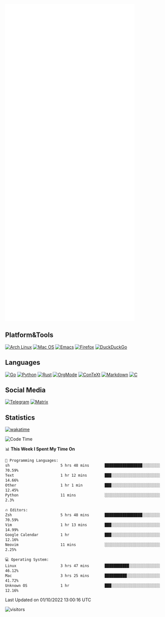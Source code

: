 ![Metrics](https://github.com/SteamedFish/SteamedFish/blob/master/github-metrics.svg)

## Platform&Tools

[![Arch Linux](https://img.shields.io/badge/ArchLinux-1793D1?logo=arch-linux&logoColor=fff&style=flat-square)](https://archlinux.org/)
[![Mac OS](https://img.shields.io/badge/MacOS-000000?style=flat-square&logo=macos&logoColor=F0F0F0)](https://www.apple.com/macos/)
[![Emacs](https://img.shields.io/badge/Emacs-%237F5AB6.svg?&style=flat-square&logo=gnu-emacs&logoColor=white)](https://www.gnu.org/software/emacs/)
[![Firefox](https://img.shields.io/badge/Firefox-FF7139?style=flat-square&logo=Firefox-Browser&logoColor=white)](https://firefox.com/)
[![DuckDuckGo](https://img.shields.io/badge/DuckDuckGo-DE5833?style=flat-square&logo=DuckDuckGo&logoColor=white)](https://duckduckgo.com/)

## Languages

[![Go](https://img.shields.io/badge/Golang-%2300ADD8.svg?style=flat-square&logo=go&logoColor=white)](https://golang.org/)
[![Python](https://img.shields.io/badge/Python-3670A0?style=flat-square&logo=python&logoColor=ffdd54)](https://www.python.org/)
[![Rust](https://img.shields.io/badge/Rust-%23000000.svg?style=flat-square&logo=rust&logoColor=white)](https://www.rust-lang.org/)
[![OrgMode](https://img.shields.io/badge/OrgMode-%23000000.svg?style=flat-square&logo=org&logoColor=white)](https://orgmode.org/)
[![ConTeXt](https://img.shields.io/badge/ConTeXt-%23008080.svg?style=flat-square&logo=latex&logoColor=white)](https://contextgarden.net/)
[![Markdown](https://img.shields.io/badge/MarkDown-%23000000.svg?style=flat-square&logo=markdown&logoColor=white)](https://daringfireball.net/projects/markdown/)
[![C](https://img.shields.io/badge/C-%2300599C.svg?style=flat-square&logo=c&logoColor=white)](https://www.iso.org/standard/74528.html)

## Social Media
[![Telegram](https://img.shields.io/badge/SteamedFish-2CA5E0?style=social&logo=telegram&logoColor=white)](https://t.me/SteamedFish)
[![Matrix](https://img.shields.io/badge/SteamedFish-2CA5E0?style=social&logo=matrix&logoColor=black)](https://matrix.to/#/@i:steamedfish.org)

## Statistics
[![wakatime](https://wakatime.com/badge/user/168280d6-fcf2-4b4f-ad3a-dc4612f35b38.svg)](https://wakatime.com/@168280d6-fcf2-4b4f-ad3a-dc4612f35b38)

<!--START_SECTION:waka-->
![Code Time](http://img.shields.io/badge/Code%20Time-2%2C032%20hrs%2033%20mins-blue)

📊 **This Week I Spent My Time On** 

```text
💬 Programming Languages: 
sh                       5 hrs 48 mins       █████████████████░░░░░░░░   70.59% 
Text                     1 hr 12 mins        ███░░░░░░░░░░░░░░░░░░░░░░   14.66% 
Other                    1 hr 1 min          ███░░░░░░░░░░░░░░░░░░░░░░   12.45% 
Python                   11 mins             ░░░░░░░░░░░░░░░░░░░░░░░░░   2.3%

🔥 Editors: 
Zsh                      5 hrs 48 mins       █████████████████░░░░░░░░   70.59% 
Vim                      1 hr 13 mins        ███░░░░░░░░░░░░░░░░░░░░░░   14.99% 
Google Calendar          1 hr                ███░░░░░░░░░░░░░░░░░░░░░░   12.16% 
Neovim                   11 mins             ░░░░░░░░░░░░░░░░░░░░░░░░░   2.25%

💻 Operating System: 
Linux                    3 hrs 47 mins       ███████████░░░░░░░░░░░░░░   46.12% 
Mac                      3 hrs 25 mins       ██████████░░░░░░░░░░░░░░░   41.72% 
Unknown OS               1 hr                ███░░░░░░░░░░░░░░░░░░░░░░   12.16%

```


 Last Updated on 01/10/2022 13:00:16 UTC
<!--END_SECTION:waka-->

![visitors](https://visitor-badge.laobi.icu/badge?page_id=SteamedFish.SteamedFish)
